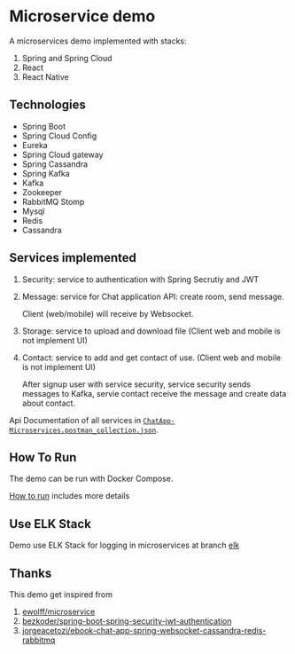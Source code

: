 # Microservice demo
A microservices demo implemented with stacks:

1. Spring and Spring Cloud
2. React
3. React Native

## Technologies
- Spring Boot
- Spring Cloud Config
- Eureka
- Spring Cloud gateway
- Spring Cassandra
- Spring Kafka
- Kafka
- Zookeeper
- RabbitMQ Stomp
- Mysql
- Redis
- Cassandra

## Services implemented
1. Security: service to authentication with Spring Secrutiy and JWT
2. Message: service for Chat application API: create room, send message.

    Client (web/mobile) will receive by Websocket.
3. Storage: service to upload and download file (Client web and mobile is not implement UI)
4. Contact: service to add and get contact of use. (Client web and mobile is not implement UI)

    After signup user with service security, service security sends 
    messages to Kafka, servie contact receive the message and create 
    data about contact.

Api Documentation of all services in [`ChatApp-Microservices.postman_collection.json`](ChatApp-Microservices.postman_collection.json).

## How To Run
The demo can be run with Docker Compose.

[How to run](HOW-TO-RUN.md) includes more details

## Use ELK Stack
Demo use ELK Stack for logging in microservices at branch [elk](https://github.com/FinbertMDS/chatapp-microservices/tree/elk)

## Thanks
This demo get inspired from
1. [ewolff/microservice](https://github.com/ewolff/microservice)
2. [bezkoder/spring-boot-spring-security-jwt-authentication](https://github.com/bezkoder/spring-boot-spring-security-jwt-authentication)
3. [jorgeacetozi/ebook-chat-app-spring-websocket-cassandra-redis-rabbitmq](https://github.com/jorgeacetozi/ebook-chat-app-spring-websocket-cassandra-redis-rabbitmq)